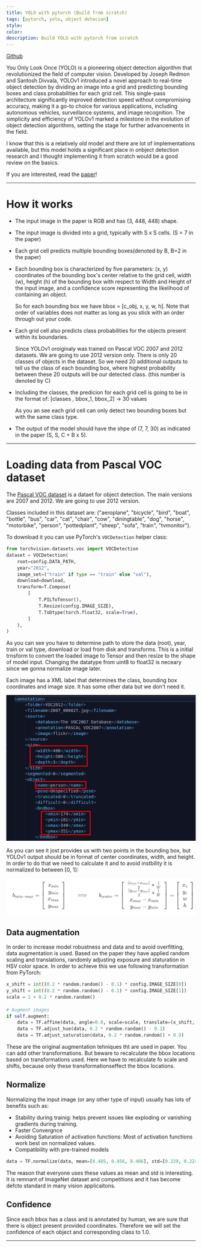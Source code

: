 ```yaml
---
title: YOLO with pytorch (Build from scratch)
tags: [pytorch, yolo, object detecion]
style: 
color: 
description: Build YOLO with pytorch from scratch
---
```


[Github](https://github.com/ahtabrizi/AI-Expedition/tree/main/Pytorch/YOLO)


You Only Look Once (YOLO) is a pioneering object detection algorithm that revolutionized the field of computer vision. Developed by Joseph Redmon and Santosh Divvala, YOLOv1 introduced a novel approach to real-time object detection by dividing an image into a grid and predicting bounding boxes and class probabilities for each grid cell. This single-pass architecture significantly improved detection speed without compromising accuracy, making it a go-to choice for various applications, including autonomous vehicles, surveillance systems, and image recognition. The simplicity and efficiency of YOLOv1 marked a milestone in the evolution of object detection algorithms, setting the stage for further advancements in the field.

I know that this is a relatively old model and there are lot of implementations available, but this model holds a significant place in onbject detection research and I thought implementing it from scratch would be a good review on the basics.

If you are interested, read the [paper](https://arxiv.org/pdf/1506.02640v5.pdf)!

---------------------------------------------------------

# How it works
- The input image in the paper is RGB and has (3, 448, 448) shape.
- The input image is divided into a grid, typically with S x S cells. (S = 7 in the paper)
- Each grid cell predicts multiple bounding boxes(denoted by B, B=2 in the paper)
- Each bounding box is characterized by five parameters: (x, y) coordinates of the bounding box's center relative to the grid cell, width (w), height (h) of the bounding box with respect to Width and Height of the input image, and a confidence score representing the likelihood of containing an object.
  
  So for each bounding box we have bbox = [c_obj, x, y, w, h].
  Note that order of variables does not matter as long as you stick with an order through out your code.
- Each grid cell also predicts class probabilities for the objects present within its boundaries.

  Since YOLOv1 oroiginaly was trained on Pascal VOC 2007 and 2012 datasets. We are going to use 2012 version only. There is only 20 classes of objects in the dataset. So we need 20 additional outputs to tell us the class of each bounding box, where highest probability between these 20 outputs will be our detected class. (this number is denoted by C)

- Including the classes, the predicion for each grid cell is going to be in the format of: [classes , bbox_1, bbox_2] -> 30 values
  
  As you an see each grid cell can only detect two bounding boxes but with the same class type.
- The output of the model should have the shpe of (7, 7, 30) as indicated in the paper (S, S, C + B x 5).

---------------------------------------------------------

# Loading data from Pascal VOC dataset 
The [Pascal VOC dataset](http://host.robots.ox.ac.uk/pascal/VOC/) is a dataet for object detection. The main versions are 2007 and 2012. We are going to use 2012 version.

Classes included in this dataset are:
("aeroplane", "bicycle", "bird", "boat", "bottle", "bus", "car", "cat", "chair", "cow", "diningtable", "dog", "horse", "motorbike", "person", "pottedplant", "sheep", "sofa", "train", "tvmonitor").

To download it you can use PyTorch's `VOCDetection` helper class: 
```python
from torchvision.datasets.voc import VOCDetection
dataset = VOCDetection(
    root=config.DATA_PATH,
    year="2012",
    image_set=("train" if type == "train" else "val"),
    download=download,
    transform=T.Compose(
        [
            T.PILToTensor(),
            T.Resize(config.IMAGE_SIZE),
            T.ToDtype(torch.float32, scale=True),
        ]
    ),
)
```
As you can see you have to determine path to store the data (root), year, train or val type, download or load from disk and transforms.
This is a initial trnsform to convert the loaded image to Tensor and then resize to the shape of model input. Changing the datatype from uint8 to float32 is neceary since we gonna normalize image later.

Each image has a XML label that determines the class, bounding box coordinates and image size. It has some other data but we don't need it. 

![dataset xml](../assets/posts/yolov1/yolov1_dataset_xml.png)

As you can see it jost provides us with two points in the bounding box, but YOLOv1 output should be in format of center coordinates, width, and height. In order to do that we need to calculate it and to avoid instbility it is normalized to between [0, 1]:


![eq1](../assets/posts/yolov1/yolov1_eq1.png)

## Data augmentation
In order to increase model robustness and data and to avoid overfitting, data augmentation is used. Based on the paper they have applied random scaling and translations, randomly adjusting exposure and staturation in HSV color space. In order to achieve this we use following transformation from PyTorch: 

```python
x_shift = int((0.2 * random.random() - 0.1) * config.IMAGE_SIZE[0])
y_shift = int((0.2 * random.random() - 0.1) * config.IMAGE_SIZE[1])
scale = 1 + 0.2 * random.random()

# Augment images
if self.augment:
    data = TF.affine(data, angle=0.0, scale=scale, translate=(x_shift, y_shift), shear=0.0)
    data = TF.adjust_hue(data, 0.2 * random.random() - 0.1)
    data = TF.adjust_saturation(data, 0.2 * random.random() + 0.9)
```
These are the original augmentation tehniques tht are used in paper. You can add other transformations. But beware to recalculate the bbox locations based on transformations used. Here we have to recalculate fo scale and shifts, because only these transformationseffect the bbox locations.

## Normalize
Normalizing the input image (or any other type of input) usually has lots of benefits such as:
- Stability during trainig: helps prevent issues like exploding or vanishing gradients during training.
- Faster Convergnce
- Avoiding Saturation of activation functions: Most of activation functions work best on normalized values.
- Compatibility with pre-trained models

```python
data = TF.normalize(data, mean=[0.485, 0.456, 0.406], std=[0.229, 0.224, 0.225])
```
The reason that everyone uses these values as mean and std is interesting. It is remnant of ImageNet dataset and competitions and it has become defcto standard in many vision applicaitons.


## Confidence
Since each bbox has a class and is annotated by human, we are sure that there is object present provided coordinates. Therefore we will set the confidence of each object and corresponding class to 1.0.

---------------------------------------------------------

